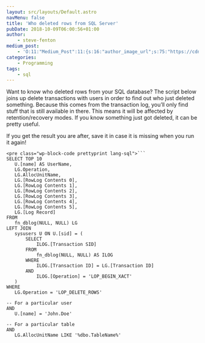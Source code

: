 ```yaml
---
layout: src/layouts/Default.astro
navMenu: false
title: 'Who deleted rows from SQL Server'
pubDate: 2018-10-09T06:00:56+01:00
author:
    - steve-fenton
medium_post:
    - 'O:11:"Medium_Post":11:{s:16:"author_image_url";s:75:"https://cdn-images-1.medium.com/fit/c/400/400/1*eXkhfEuF41g5W_xnc_ydLA.jpeg";s:10:"author_url";s:38:"https://medium.com/@steve.fenton.co.uk";s:11:"byline_name";N;s:12:"byline_email";N;s:10:"cross_link";s:3:"yes";s:2:"id";s:12:"151f15002ab0";s:21:"follower_notification";s:3:"yes";s:7:"license";s:19:"all-rights-reserved";s:14:"publication_id";s:2:"-1";s:6:"status";s:5:"draft";s:3:"url";s:51:"https://medium.com/@steve.fenton.co.uk/151f15002ab0";}'
categories:
    - Programming
tags:
    - sql
---
```


Want to know who deleted rows from your SQL database? The script below joins up delete transactions with users in order to find out who just deleted something. Because this comes from the transaction log, you’ll only find stuff that is still available in there. This means it will be affected by retention/recovery modes. If you know something just got deleted, it can be pretty useful.

If you get the result you are after, save it in case it is missing when you run it again!

 ```
<pre class="wp-block-code prettyprint lang-sql">```
SELECT TOP 10
    U.[name] AS UserName,
    LG.Operation,
    LG.AllocUnitName,
    LG.[RowLog Contents 0],
    LG.[RowLog Contents 1],
    LG.[RowLog Contents 2],
    LG.[RowLog Contents 3],
    LG.[RowLog Contents 4],
    LG.[RowLog Contents 5],
    LG.[Log Record]
FROM 
    fn_dblog(NULL, NULL) LG
LEFT JOIN
    sysusers U ON U.[sid] = (
        SELECT
            ILOG.[Transaction SID]
        FROM
            fn_dblog(NULL, NULL) AS ILOG
        WHERE
            ILOG.[Transaction ID] = LG.[Transaction ID]
        AND
            ILOG.[Operation] = 'LOP_BEGIN_XACT'
    )
WHERE
    LG.Operation = 'LOP_DELETE_ROWS'

-- For a particular user
AND
    U.[name] = 'John.Doe'

-- For a particular table
AND
    LG.AllocUnitName LIKE '%dbo.TableName%'
```
```